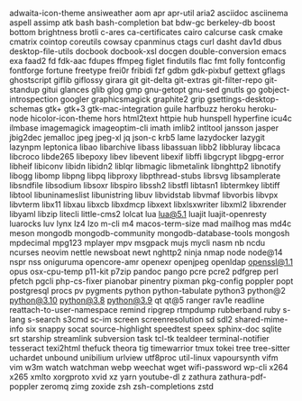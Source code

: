 adwaita-icon-theme
ansiweather
aom
apr
apr-util
aria2
asciidoc
asciinema
aspell
assimp
atk
bash
bash-completion
bat
bdw-gc
berkeley-db
boost
bottom
brightness
brotli
c-ares
ca-certificates
cairo
calcurse
cask
cmake
cmatrix
cointop
coreutils
cowsay
cpanminus
ctags
curl
dasht
dav1d
dbus
desktop-file-utils
docbook
docbook-xsl
docgen
double-conversion
emacs
exa
faad2
fd
fdk-aac
fdupes
ffmpeg
figlet
findutils
flac
fmt
folly
fontconfig
fontforge
fortune
freetype
frei0r
fribidi
fzf
gdbm
gdk-pixbuf
gettext
gflags
ghostscript
giflib
giflossy
girara
git
git-delta
git-extras
git-filter-repo
git-standup
gitui
glances
glib
glog
gmp
gnu-getopt
gnu-sed
gnutls
go
gobject-introspection
googler
graphicsmagick
graphite2
grip
gsettings-desktop-schemas
gtk+
gtk+3
gtk-mac-integration
guile
harfbuzz
heroku
heroku-node
hicolor-icon-theme
hors
html2text
httpie
hub
hunspell
hyperfine
icu4c
ilmbase
imagemagick
imageoptim-cli
imath
imlib2
intltool
jansson
jasper
jbig2dec
jemalloc
jpeg
jpeg-xl
jq
json-c
krb5
lame
lazydocker
lazygit
lazynpm
leptonica
libao
libarchive
libass
libassuan
libb2
libbluray
libcaca
libcroco
libde265
libepoxy
libev
libevent
libexif
libffi
libgcrypt
libgpg-error
libheif
libiconv
libidn
libidn2
liblqr
libmagic
libmetalink
libnghttp2
libnotify
libogg
libomp
libpng
libpq
libproxy
libpthread-stubs
librsvg
libsamplerate
libsndfile
libsodium
libsoxr
libspiro
libssh2
libstfl
libtasn1
libtermkey
libtiff
libtool
libuninameslist
libunistring
libuv
libvidstab
libvmaf
libvorbis
libvpx
libvterm
libx11
libxau
libxcb
libxdmcp
libxext
libxlsxwriter
libxml2
libxrender
libyaml
libzip
litecli
little-cms2
lolcat
lua
lua@5.1
luajit
luajit-openresty
luarocks
luv
lynx
lz4
lzo
m-cli
m4
macos-term-size
mad
mailhog
mas
md4c
meson
mongodb
mongodb-community
mongodb-database-tools
mongosh
mpdecimal
mpg123
mplayer
mpv
msgpack
mujs
mycli
nasm
nb
ncdu
ncurses
neovim
nettle
newsboat
newt
nghttp2
ninja
nmap
node
node@14
nspr
nss
oniguruma
opencore-amr
openexr
openjpeg
openldap
openssl@1.1
opus
osx-cpu-temp
p11-kit
p7zip
pandoc
pango
pcre
pcre2
pdfgrep
perl
pfetch
pgcli
php-cs-fixer
pianobar
pinentry
pixman
pkg-config
poppler
popt
postgresql
procs
pv
pygments
python
python-tabulate
python3
python@2
python@3.10
python@3.8
python@3.9
qt
qt@5
ranger
rav1e
readline
reattach-to-user-namespace
remind
ripgrep
rtmpdump
rubberband
ruby
s-lang
s-search
s3cmd
sc-im
screen
screenresolution
sd
sdl2
shared-mime-info
six
snappy
socat
source-highlight
speedtest
speex
sphinx-doc
sqlite
srt
starship
streamlink
subversion
task
tcl-tk
tealdeer
terminal-notifier
tesseract
texi2html
thefuck
theora
tig
timewarrior
tmux
tokei
tree
tree-sitter
uchardet
unbound
unibilium
urlview
utf8proc
util-linux
vapoursynth
vifm
vim
w3m
watch
watchman
webp
weechat
wget
wifi-password
wp-cli
x264
x265
xmlto
xorgproto
xvid
xz
yarn
youtube-dl
z
zathura
zathura-pdf-poppler
zeromq
zimg
zoxide
zsh
zsh-completions
zstd

